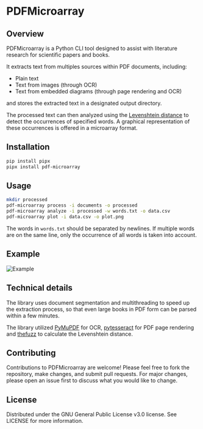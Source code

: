 # PDFMicroarray

## Overview

PDFMicroarray is a Python CLI tool designed to assist with literature research for scientific papers and books.

It extracts text from multiples sources within PDF documents, including:

- Plain text
- Text from images (through OCR)
- Text from embedded diagrams (through page rendering and OCR)

and stores the extracted text in a designated output directory.

The processed text can then analyzed using the [Levenshtein distance](https://en.wikipedia.org/wiki/Levenshtein_distance) to detect the occurrences of specified words. A graphical representation of these occurrences is offered in a microarray format.

## Installation

```bash
pip install pipx
pipx install pdf-microarray
```

## Usage

```bash
mkdir processed
pdf-microarray process -i documents -o processed
pdf-microarray analyze -i processed -w words.txt -o data.csv
pdf-microarray plot -i data.csv -o plot.png
```

The words in `words.txt` should be separated by newlines. If multiple words are on the same line, only the occurrence of all words is taken into account.

## Example

![Example](example.png)

## Technical details

The library uses document segmentation and multithreading to speed up the extraction process, so that even large books in PDF form can be parsed within a few minutes.

The library utilized [PyMuPDF](https://pypi.org/project/PyMuPDF) for OCR,  [pytesseract](https://pypi.org/project/pytesseract) for PDF page rendering and [thefuzz](https://pypi.org/project/thefuzz) to calculate the Levenshtein distance.

## Contributing

Contributions to PDFMicroarray are welcome! Please feel free to fork the repository, make changes, and submit pull requests. For major changes, please open an issue first to discuss what you would like to change.

## License

Distributed under the GNU General Public License v3.0 license. See LICENSE for more information.
